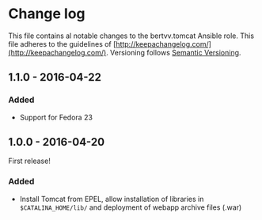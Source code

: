# Change log

This file contains al notable changes to the bertvv.tomcat Ansible role. This file adheres to the guidelines of [http://keepachangelog.com/](http://keepachangelog.com/). Versioning follows [Semantic Versioning](http://semver.org/).

## 1.1.0 - 2016-04-22

### Added

- Support for Fedora 23

## 1.0.0 - 2016-04-20

First release!

### Added

- Install Tomcat from EPEL, allow installation of libraries in `$CATALINA_HOME/lib/` and deployment of webapp archive files (.war)

